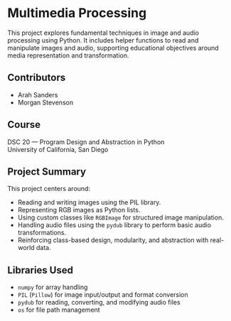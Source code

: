 # Multimedia Processing

This project explores fundamental techniques in image and audio processing using Python. It includes helper functions to read and manipulate images and audio, supporting educational objectives around media representation and transformation.

## Contributors

- Arah Sanders
- Morgan Stevenson

## Course

DSC 20 — Program Design and Abstraction in Python  
University of California, San Diego

## Project Summary

This project centers around:
- Reading and writing images using the PIL library.
- Representing RGB images as Python lists.
- Using custom classes like `RGBImage` for structured image manipulation.
- Handling audio files using the `pydub` library to perform basic audio transformations.
- Reinforcing class-based design, modularity, and abstraction with real-world data.

## Libraries Used

- `numpy` for array handling
- `PIL` (`Pillow`) for image input/output and format conversion
- `pydub` for reading, converting, and modifying audio files
- `os` for file path management

